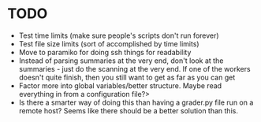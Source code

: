 # TODO

- Test time limits (make sure people's scripts don't run forever)
- Test file size limits (sort of accomplished by time limits)
- Move to paramiko for doing ssh things for readability
- Instead of parsing summaries at the very end, don't look at the summaries - just do the scanning at the very end. If one of the workers doesn't quite finish, then you still want to get as far as you can get
- Factor more into global variables/better structure. Maybe read everything in from a configuration file?>
- Is there a smarter way of doing this than having a grader.py file run on a remote host? Seems like there should be a better solution than this. 
